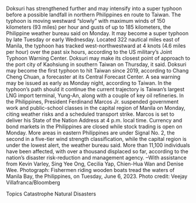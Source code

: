 Doksuri has strengthened further and may intensify into a super typhoon before a possible landfall in northern Philippines en route to Taiwan.
The typhoon is moving westward “slowly” with maximum winds of 150 kilometers (93 miles) per hour and gusts of up to 185 kilometers, the Philippine weather bureau said on Monday. It may become a super typhoon by late Tuesday or early Wednesday.
Located 322 nautical miles east of Manila, the typhoon has tracked west-northwestward at 4 knots (4.6 miles per hour) over the past six hours, according to the US military’s Joint Typhoon Warning Center. Doksuri may make its closest point of approach to the port city of Kaohsiung in southern Taiwan on Thursday, it said.
Doksuri may become the first typhoon to hit Taiwan since 2019, according to Chang Cheng Chuan, a forecaster at its Central Forecast Center. A sea warning may be issued as early as Monday night, according to Taiwan.
In the typhoon’s path should it continue the current trajectory is Taiwan’s largest LNG import terminal, Yung-An, along with a couple of key oil refineries.
In the Philippines, President Ferdinand Marcos Jr. suspended government work and public-school classes in the capital region of Manila on Monday, citing weather risks and a scheduled transport strike.
Marcos is set to deliver his State of the Nation Address at 4 p.m. local time. Currency and bond markets in the Philippines are closed while stock trading is open on Monday.
More areas in eastern Philippines are under Signal No. 2, the second in a five-tier wind strength classification, while the capital region is under the lowest alert, the weather bureau said. More than 11,100 individuals have been affected, with over a thousand displaced so far, according to the nation’s disaster risk-reduction and management agency.
–With assistance from Kevin Varley, Sing Yee Ong, Cecilia Yap, Chien-Hua Wan and Denise Wee.
Photograph: Fishermen riding wooden boats tread the waters of Manila Bay, the Philippines, on Tuesday, June 6, 2023. Photo credit: Veejay Villafranca/Bloomberg

Topics
Catastrophe
Natural Disasters
